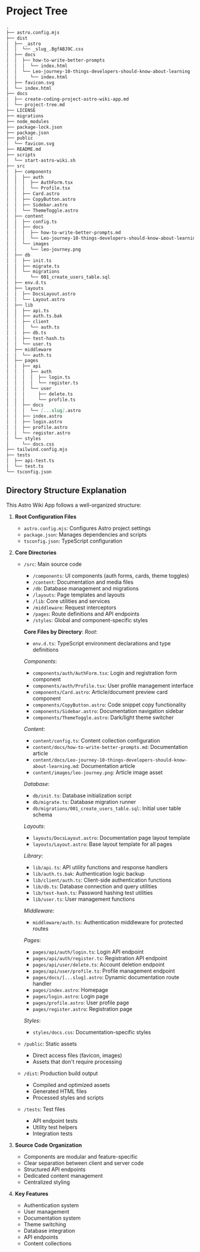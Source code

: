 # Project Tree

```markdown
.
├── astro.config.mjs
├── dist
│  ├── _astro
│  │  └── _slug_.BgfABJ9C.css
│  ├── docs
│  │  ├── how-to-write-better-prompts
│  │  │  └── index.html
│  │  └── Leo-journey-10-things-developers-should-know-about-learning
│  │     └── index.html
│  ├── favicon.svg
│  └── index.html
├── docs
│  ├── create-coding-project-astro-wiki-app.md
│  └── project-tree.md
├── LICENSE
├── migrations
├── node_modules
├── package-lock.json
├── package.json
├── public
│  └── favicon.svg
├── README.md
├── scripts
│  └── start-astro-wiki.sh
├── src
│  ├── components
│  │  ├── auth
│  │  │  ├── AuthForm.tsx
│  │  │  └── Profile.tsx
│  │  ├── Card.astro
│  │  ├── CopyButton.astro
│  │  ├── Sidebar.astro
│  │  └── ThemeToggle.astro
│  ├── content
│  │  ├── config.ts
│  │  ├── docs
│  │  │  ├── how-to-write-better-prompts.md
│  │  │  └── Leo-journey-10-things-developers-should-know-about-learning.md
│  │  └── images
│  │     └── leo-journey.png
│  ├── db
│  │  ├── init.ts
│  │  ├── migrate.ts
│  │  └── migrations
│  │     └── 001_create_users_table.sql
│  ├── env.d.ts
│  ├── layouts
│  │  ├── DocsLayout.astro
│  │  └── Layout.astro
│  ├── lib
│  │  ├── api.ts
│  │  ├── auth.ts.bak
│  │  ├── client
│  │  │  └── auth.ts
│  │  ├── db.ts
│  │  ├── test-hash.ts
│  │  └── user.ts
│  ├── middleware
│  │  └── auth.ts
│  ├── pages
│  │  ├── api
│  │  │  ├── auth
│  │  │  │  ├── login.ts
│  │  │  │  └── register.ts
│  │  │  └── user
│  │  │     ├── delete.ts
│  │  │     └── profile.ts
│  │  ├── docs
│  │  │  └── [...slug].astro
│  │  ├── index.astro
│  │  ├── login.astro
│  │  ├── profile.astro
│  │  └── register.astro
│  └── styles
│     └── docs.css
├── tailwind.config.mjs
├── tests
│  ├── api-test.ts
│  └── test.ts
└── tsconfig.json
```

## Directory Structure Explanation

This Astro Wiki App follows a well-organized structure:

1. **Root Configuration Files**
   - `astro.config.mjs`: Configures Astro project settings
   - `package.json`: Manages dependencies and scripts
   - `tsconfig.json`: TypeScript configuration

2. **Core Directories**
   - `/src`: Main source code
     - `/components`: UI components (auth forms, cards, theme toggles)
     - `/content`: Documentation and media files
     - `/db`: Database management and migrations
     - `/layouts`: Page templates and layouts
     - `/lib`: Core utilities and services
     - `/middleware`: Request interceptors
     - `/pages`: Route definitions and API endpoints
     - `/styles`: Global and component-specific styles

     **Core Files by Directory**:
     *Root*:
     - `env.d.ts`: TypeScript environment declarations and type definitions

     *Components*:
     - `components/auth/AuthForm.tsx`: Login and registration form component
     - `components/auth/Profile.tsx`: User profile management interface
     - `components/Card.astro`: Article/document preview card component
     - `components/CopyButton.astro`: Code snippet copy functionality
     - `components/Sidebar.astro`: Documentation navigation sidebar
     - `components/ThemeToggle.astro`: Dark/light theme switcher

     *Content*:
     - `content/config.ts`: Content collection configuration
     - `content/docs/how-to-write-better-prompts.md`: Documentation article
     - `content/docs/Leo-journey-10-things-developers-should-know-about-learning.md`: Documentation article
     - `content/images/leo-journey.png`: Article image asset

     *Database*:
     - `db/init.ts`: Database initialization script
     - `db/migrate.ts`: Database migration runner
     - `db/migrations/001_create_users_table.sql`: Initial user table schema

     *Layouts*:
     - `layouts/DocsLayout.astro`: Documentation page layout template
     - `layouts/Layout.astro`: Base layout template for all pages

     *Library*:
     - `lib/api.ts`: API utility functions and response handlers
     - `lib/auth.ts.bak`: Authentication logic backup
     - `lib/client/auth.ts`: Client-side authentication functions
     - `lib/db.ts`: Database connection and query utilities
     - `lib/test-hash.ts`: Password hashing test utilities
     - `lib/user.ts`: User management functions

     *Middleware*:
     - `middleware/auth.ts`: Authentication middleware for protected routes

     *Pages*:
     - `pages/api/auth/login.ts`: Login API endpoint
     - `pages/api/auth/register.ts`: Registration API endpoint
     - `pages/api/user/delete.ts`: Account deletion endpoint
     - `pages/api/user/profile.ts`: Profile management endpoint
     - `pages/docs/[...slug].astro`: Dynamic documentation route handler
     - `pages/index.astro`: Homepage
     - `pages/login.astro`: Login page
     - `pages/profile.astro`: User profile page
     - `pages/register.astro`: Registration page

     *Styles*:
     - `styles/docs.css`: Documentation-specific styles

   - `/public`: Static assets
     - Direct access files (favicon, images)
     - Assets that don't require processing

   - `/dist`: Production build output
     - Compiled and optimized assets
     - Generated HTML files
     - Processed styles and scripts

   - `/tests`: Test files
     - API endpoint tests
     - Utility test helpers
     - Integration tests

3. **Source Code Organization**
   - Components are modular and feature-specific
   - Clear separation between client and server code
   - Structured API endpoints
   - Dedicated content management
   - Centralized styling

4. **Key Features**
   - Authentication system
   - User management
   - Documentation system
   - Theme switching
   - Database integration
   - API endpoints
   - Content collections

